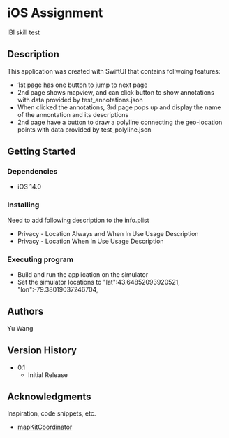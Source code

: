 # iOS Assignment
IBI skill test

## Description

This application was created with SwiftUI that contains follwoing features:
   * 1st page has one button to jump to next page
   * 2nd page shows mapview, and can click button to show annotations with data provided by test_annotations.json
   * When clicked the annotations, 3rd page pops up and display the name of the annontation and its descriptions
   * 2nd page have a button to draw a polyline connecting the geo-location points with data provided by test_polyline.json

## Getting Started

### Dependencies

* iOS 14.0

### Installing

Need to add following description to the info.plist
* Privacy - Location Always and When In Use Usage Description
* Privacy - Location When In Use Usage Description

### Executing program

* Build and run the application on the simulator
* Set the simulator locations to "lat":43.64852093920521, "lon":-79.38019037246704,


## Authors

Yu Wang 

## Version History

* 0.1
    * Initial Release

## Acknowledgments

Inspiration, code snippets, etc.
* [mapKitCoordinator](https://gist.github.com/shaundon/00be84deb3450e31db90a31d5d5b7adc)
